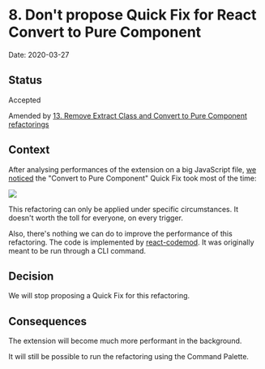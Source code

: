 # 8. Don't propose Quick Fix for React Convert to Pure Component

Date: 2020-03-27

## Status

Accepted

Amended by [13. Remove Extract Class and Convert to Pure Component refactorings](0013-remove-extract-class-and-convert-to-pure-component-refactorings.md)

## Context

After analysing performances of the extension on a big JavaScript file, [we noticed][comment] the "Convert to Pure Component" Quick Fix took most of the time:

![][flame-chart]

This refactoring can only be applied under specific circumstances. It doesn't worth the toll for everyone, on every trigger.

Also, there's nothing we can do to improve the performance of this refactoring. The code is implemented by [react-codemod](https://github.com/reactjs/react-codemod). It was originally meant to be run through a CLI command.

## Decision

We will stop proposing a Quick Fix for this refactoring.

## Consequences

The extension will become much more performant in the background.

It will still be possible to run the refactoring using the Command Palette.

<!-- Links -->

[comment]: https://github.com/nicoespeon/abracadabra/pull/82#issuecomment-605381510
[flame-chart]: https://github.com/nicoespeon/abracadabra/blob/main/docs/adr/assets/0008-flame-chart.png?raw=true
